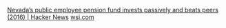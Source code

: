 
[Nevada’s public employee pension fund invests passively and beats peers (2016) | Hacker News](https://news.ycombinator.com/item?id=40957656)
[wsj.com](https://www.wsj.com/articles/what-does-nevadas-35-billion-fund-manager-do-all-day-nothing-1476887420)
